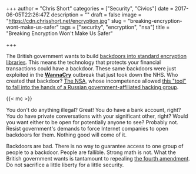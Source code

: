 +++
author = "Chris Short"
categories = ["Security", "Civics"]
date = 2017-06-05T22:26:47Z
description = ""
draft = false
image = "https://cdn.chrisshort.net/encryption.jpg"
slug = "breaking-encryption-wont-make-us-safer"
tags = ["security", "encryption", "nsa"]
title = "Breaking Encryption Won't Make Us Safer"

+++

The British government wants to build [backdoors into standard encryption libraries](https://www.forbes.com/sites/emmawoollacott/2017/06/05/why-theresa-may-is-really-calling-for-a-ban-on-encryption/#67377700229b). This means the technology that protects your financial transactions could have a backdoor. These same backdoors were just exploited in the [**WannaCry**](https://en.wikipedia.org/wiki/WannaCry_ransomware_attack) outbreak that just took down the NHS. Who created that backdoor? [The NSA](http://www.npr.org/sections/thetwo-way/2017/05/15/528439968/wannacry-ransomware-microsoft-calls-out-nsa-for-stockpiling-vulnerabilities), whose incompetence allowed [this "tool" to fall into the hands of a Russian government-affiliated hacking group](http://www.telegraph.co.uk/news/2017/05/12/russian-linked-cyber-gang-shadow-brokers-blamed-nhs-computer/).

{{< mc >}}

You don't do anything illegal? Great! You do have a bank account, right? You do have private conversations with your significant other, right? Would you want either to be open for potentially anyone to see? Probably not. Resist government's demands to force Internet companies to open backdoors for them. Nothing good will come of it.

Backdoors are bad. There is no way to guarantee access to one group of people to a backdoor. People are fallible. Strong math is not. What the British government wants is tantamount to repealing [the fourth amendment](https://www.law.cornell.edu/constitution/fourth_amendment). Do not sacrifice a little liberty for a little security.